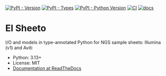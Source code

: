 [![PyPI - Version](https://img.shields.io/pypi/v/elsheeto)](http://pypi.org/project/elsheeto/)
[![PyPI - Types](https://img.shields.io/pypi/types/elsheeto)](http://pypi.org/project/elsheeto/)
[![PyPI - Python Version](https://img.shields.io/pypi/pyversions/elsheeto)](http://pypi.org/project/elsheeto/)
[![CI](https://github.com/medgen-mainz/elsheeto/actions/workflows/main.yml/badge.svg)](https://github.com/medgen-mainz/elsheeto/actions/workflows/main.yml)
[![docs](https://app.readthedocs.org/projects/elsheeto/badge/?version=latest)](https://elsheeto.readthedocs.io/en/latest/)

# El Sheeto

I/O and models in type-annotated Python for NGS sample sheets: Illumina (v1) and Aviti

- Python: 3.13+
- License: MIT
- [Documentation at ReadTheDocs](https://elsheeto.readthedocs.io/en/latest/)
